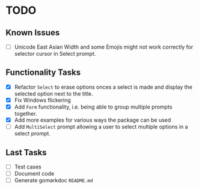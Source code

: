 # TODO

## Known Issues

- [ ] Unicode East Asian Width and some Emojis might not work correctly for selector cursor in Select prompt.

## Functionality Tasks

- [X] Refactor `Select` to erase options onces a select is made and display the selected option next to the title.
- [X] Fix Windows flickering
- [X] Add `Form` functionality, i.e. being able to group multiple prompts together.
- [X] Add more examples for various ways the package can be used
- [ ] Add `MultiSelect` prompt allowing a user to select multiple options in a select prompt.

## Last Tasks

- [ ] Test cases
- [ ] Document code
- [ ] Generate gomarkdoc `README.md`
